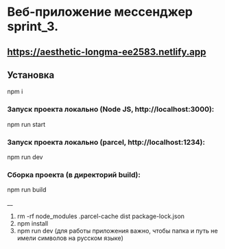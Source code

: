 # Веб-приложение мессенджер sprint_3.

## https://aesthetic-longma-ee2583.netlify.app
## Установка
 npm i 
### Запуск проекта локально (Node JS, http://localhost:3000):

npm run start

### Запуск проекта локально (parcel, http://localhost:1234):

npm run dev

### Сборка проекта (в директорий build):
npm run build

__
1. rm -rf node_modules .parcel-cache dist package-lock.json
2. npm install
3. npm run dev
(для работы приложения важно, чтобы папка и путь не имели символов на русском языке) 
